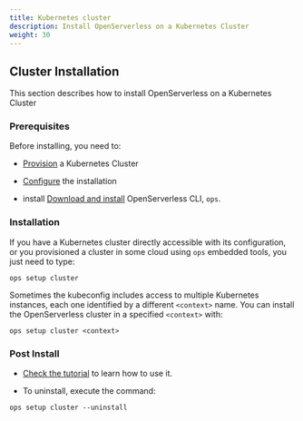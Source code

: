 ```yaml
---
title: Kubernetes cluster
description: Install OpenServerless on a Kubernetes Cluster
weight: 30
---
```

## Cluster Installation
This section describes how to install OpenServerless on a Kubernetes Cluster

### Prerequisites

Before installing, you need to:

- [Provision](/docs/installation/prereq/kubernetes/) a Kubernetes Cluster

- [Configure](/docs/installation/configure/) the installation

- install [Download and install](/docs/installation/download/) OpenServerless CLI, `ops`.

### Installation

If you have a Kubernetes cluster directly accessible with its
configuration, or you provisioned a cluster in some cloud using `ops`
embedded tools, you just need to type:

    ops setup cluster

Sometimes the kubeconfig includes access to multiple Kubernetes
instances, each one identified by a different `<context>` name. You can
install the OpenServerless cluster in a specified `<context>` with:

    ops setup cluster <context>

### Post Install

- [Check the tutorial](/docs/tutorial) to learn how to use it.

- To uninstall, execute the command:

```
ops setup cluster --uninstall
```